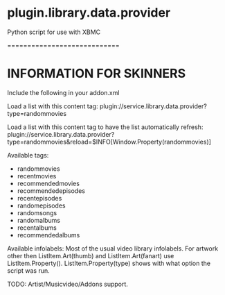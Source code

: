 plugin.library.data.provider
============================

Python script for use with XBMC

============================

INFORMATION FOR SKINNERS
============================

Include the following in your addon.xml
<import addon="service.library.data.provider" version="0.0.1"/>

Load a list with this content tag:
<content target="video">plugin://service.library.data.provider?type=randommovies</content>

Load a list with this content tag to have the list automatically refresh:
<content target="video">plugin://service.library.data.provider?type=randommovies&amp;reload=$INFO[Window.Property(randommovies)]</content>

Available tags:
-   randommovies
-   recentmovies
-   recommendedmovies
-   recommendedepisodes
-   recentepisodes
-   randomepisodes
-   randomsongs
-   randomalbums
-   recentalbums
-   recommendedalbums

Available infolabels:
Most of the usual video library infolabels. 
For artwork other then ListItem.Art(thumb) and ListItem.Art(fanart) use ListItem.Property(<art-type>).
ListItem.Property(type) shows with what option the script was run.

TODO:
Artist/Musicvideo/Addons support.


